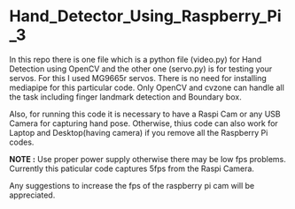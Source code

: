# Hand_Detector_Using_Raspberry_Pi_3

In this repo there is one file which is a python file (video.py) for Hand Detection using OpenCV and the other one (servo.py) is for testing your servos. For this I used MG9665r servos. There is no need for installing mediapipe for this particular code. Only OpenCV and cvzone can handle all the task including finger landmark detection and Boundary box. 

Also, for running this code it is necessary to have a Raspi Cam or any USB Camera for capturing hand pose. Otherwise, thius code can also work for Laptop and Desktop(having camera) if you remove all the Raspberry Pi codes.

**NOTE :** Use proper power supply otherwise there may be low fps problems. Currently this paticular code captures 5fps from the Raspi Camera.

Any suggestions to increase the fps of the raspberry pi cam will be appreciated.
